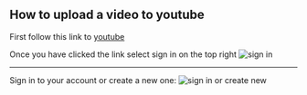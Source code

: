 ## How to upload a video to youtube

First follow this link to [youtube](https://www.youtube.com/)

Once you have clicked the link select sign in on the top right
![sign in](https://github.com/tjs6f2/INFOTC2600Final/blob/master/sign%20in.png)

***

Sign in to your account or create a new one: 
![sign in or create new](https://github.com/tjs6f2/INFOTC2600Final/blob/master/create%20account.png)

